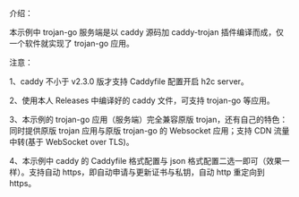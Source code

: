 介绍：

本示例中 trojan-go 服务端是以 caddy 源码加 caddy-trojan 插件编译而成，仅一个软件就实现了 trojan-go 应用。

注意：

1、caddy 不小于 v2.3.0 版才支持 Caddyfile 配置开启 h2c server。

2、使用本人 Releases 中编译好的 caddy 文件，可支持 trojan-go 等应用。

3、本示例的 trojan-go 应用（服务端）完全兼容原版 trojan，还有自己的特色：同时提供原版 trojan 应用与原版 trojan-go 的 Websocket 应用；支持 CDN 流量中转(基于 WebSocket over TLS)。

4、本示例中 caddy 的 Caddyfile 格式配置与 json 格式配置二选一即可（效果一样）。支持自动 https，即自动申请与更新证书与私钥，自动 http 重定向到 https。
